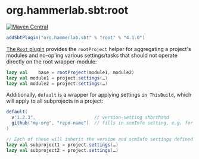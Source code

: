 # org.hammerlab.sbt:root

[![Maven Central](https://img.shields.io/badge/maven%20central-4.1.0-green.svg)](http://search.maven.org/#search%7Cga%7C1%7Cg%3A%22org.hammerlab.sbt%22%20a%3A%root%22)

```scala
addSbtPlugin("org.hammerlab.sbt" % "root" % "4.1.0")
```

[The `Root` plugin](src/main/scala/org/hammerlab/sbt/plugin/Root.scala) provides the `rootProject` helper for aggregating a project's modules and no-op'ing various settings/tasks that should not operate directly on the root wrapper-module:

```scala
lazy val    base = rootProject(module1, module2)
lazy val module1 = project.settings(…)
lazy val module2 = project.settings(…)
```

Additionally, `default` is a wrapper for applying settings `in ThisBuild`, which will apply to all subprojects in a project:

```scala
default(
  v"1.2.3",                      // version-setting shorthand
  github("my-org", "repo-name")  // fills in scmInfo setting, e.g. for corresponding POM field
)

// Each of these will inherit the version and scmInfo settings defined above
lazy val subproject1 = project.settings(…)
lazy val subproject2 = project.settings(…)
```

